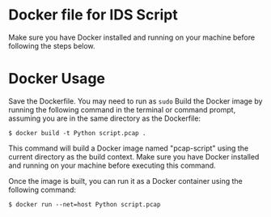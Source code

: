 # Docker file for IDS Script
Make sure you have Docker installed and running on your machine before following the steps below.

# Docker Usage 
Save the Dockerfile.
You may need to run as `sudo`
Build the Docker image by running the following command in the terminal or command prompt, assuming you are in the same directory as the Dockerfile:
```
$ docker build -t Python script.pcap .
```
This command will build a Docker image named "pcap-script" using the current directory as the build context. Make sure you have Docker installed and running on your machine before executing this command.

Once the image is built, you can run it as a Docker container using the following command:
```
$ docker run --net=host Python script.pcap
```
